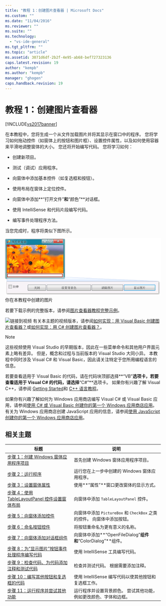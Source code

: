 ```yaml
---
title: "教程 1：创建图片查看器 | Microsoft Docs"
ms.custom: ""
ms.date: "11/04/2016"
ms.reviewer: ""
ms.suite: ""
ms.technology: 
  - "vs-ide-general"
ms.tgt_pltfrm: ""
ms.topic: "article"
ms.assetid: 3071d6df-2b2f-4e95-ab68-bef727323136
caps.latest.revision: 19
author: "kempb"
ms.author: "kempb"
manager: "ghogen"
caps.handback.revision: 19
---
```

# 教程 1：创建图片查看器
[!INCLUDE[vs2017banner](../code-quality/includes/vs2017banner.md)]

在本教程中，您将生成一个从文件加载图片并将其显示在窗口中的程序。  您将学习如何拖动控件（如窗体上的按钮和图片框）、设置控件属性，以及如何使用容器来平滑地调整窗体的大小。  您还将开始编写代码。  您将学习如何：  
  
-   创建新项目。  
  
-   测试（调试）应用程序。  
  
-   向窗体中添加基本控件（如复选框和按钮）。  
  
-   使用布局在窗体上定位控件。  
  
-   向窗体中添加**“打开文件”**和**“颜色”**对话框。  
  
-   使用 IntelliSense 和代码片段编写代码。  
  
-   编写事件处理程序方法。  
  
 当您完成时，程序将类似下图所示。  
  
 ![你在本教程中创建的图片](../ide/media/express_pictureviewerdone.png "Express\_PictureViewerDone")  
你在本教程中创建的图片  
  
 若要下载示例的完整版本，请参阅[图片查看器教程完整示例](http://code.msdn.microsoft.com/Complete-Picture-Viewer-7d91d3a8)。  
  
 ![链接到视频](../data-tools/media/playvideo.png "PlayVideo") 有关本主题的视频版本，请参阅[如何实现：用 Visual Basic 创建图片查看器？](http://go.microsoft.com/fwlink/?LinkId=205207)或[如何实现：用 C\# 创建图片查看器？](http://go.microsoft.com/fwlink/?LinkId=205198)。  
  
> [!NOTE]
>  这些视频使用 Visual Studio 的早期版本，因此在一些菜单命令和其他用户界面元素上略有差异。  但是，概念和过程与当前版本的 Visual Studio 大同小异。  本教程中同时涉及 Visual C\# 和 Visual Basic，因此请关注特定于您所用编程语言的信息。  
>   
>  若要查看适用于 Visual Basic 的代码，请在代码块顶部选择**“VB”**选项卡，若要查看适用于 Visual C\# 的代码，请选择**“C\#”**选项卡。  如果你有兴趣了解 Visual C\+\+，请参阅 [Getting Started](../misc/getting-started-with-visual-cpp-in-visual-studio-2015.md)和 [C\+\+ 语言教程](http://www.cplusplus.com/doc/tutorial/)。  
>   
>  如果你有兴趣了解如何为 Windows 应用商店编写 Visual C\# 或 Visual Basic 应用，请参阅[使用 C\# 或 Visual Basic 创建你的第一个 Windows 应用商店应用](http://msdn.microsoft.com/library/windows/apps/hh974581.aspx)。  有关为 Windows 应用商店创建 JavaScript 应用的信息，请参阅[使用 JavaScript 创建你的第一个 Windows 应用商店应用](http://msdn.microsoft.com/library/windows/apps/br211385.aspx)。  
  
## 相关主题  
  
|标题|说明|  
|--------|--------|  
|[步骤 1：创建 Windows 窗体应用程序项目](../ide/step-1-create-a-windows-forms-application-project.md)|首先创建 Windows 窗体应用程序项目。|  
|[步骤 2：运行程序](../ide/step-2-run-your-program.md)|运行您在上一步中创建的 Windows 窗体应用程序。|  
|[步骤 3：设置窗体属性](../ide/step-3-set-your-form-properties.md)|使用**“属性”**窗口更改窗体的显示方式。|  
|[步骤 4：使用 TableLayoutPanel 控件设置窗体布局](../ide/step-4-lay-out-your-form-with-a-tablelayoutpanel-control.md)|向窗体中添加 `TableLayoutPanel` 控件。|  
|[步骤 5：向窗体添加控件](../Topic/Step%205:%20Add%20Controls%20to%20Your%20Form.md)|向窗体中添加 `PictureBox` 和 `CheckBox` 之类的控件。  向窗体中添加按钮。|  
|[步骤 6：命名按钮控件](../ide/step-6-name-your-button-controls.md)|将按钮重命名为更有意义的名称。|  
|[步骤 7：向窗体添加对话框组件](../ide/step-7-add-dialog-components-to-your-form.md)|向窗体中添加**“OpenFileDialog”**组件和**“ColorDialog”**组件。|  
|[步骤 8：为“显示图片”按钮事件处理程序编写代码](../ide/step-8-write-code-for-the-show-a-picture-button-event-handler.md)|使用 IntelliSense 工具编写代码。|  
|[步骤 9：检查代码、为代码添加注释和测试代码](../ide/step-9-review-comment-and-test-your-code.md)|检查并测试代码。  根据需要添加注释。|  
|[步骤 10：编写其他按钮和复选框的代码](../Topic/Step%2010:%20Write%20Code%20for%20Additional%20Buttons%20and%20a%20Check%20Box.md)|使用 IntelliSense 编写代码以使其他按钮和复选框工作。|  
|[步骤 11：运行程序并尝试其他功能](../Topic/Step%2011:%20Run%20Your%20Program%20and%20Try%20Other%20Features.md)|运行程序并设置背景颜色。  尝试其他功能，例如更改颜色、字体和边框。|